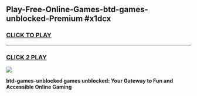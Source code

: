 
## Play-Free-Online-Games-btd-games-unblocked-Premium #x1dcx
<h3>
<a href="https://premium.freeplayer.one?title=btd-games-unblocked&ref=8M">CLICK TO PLAY</a></h3>
<hr>

<h3>
<a href="https://premium.freeplayer.one?title=btd-games-unblocked&ref=8M">CLICK 2 PLAY</a>
  
</h3>

<a href="https://premium.freeplayer.one?title=btd-games-unblocked&ref=8M"><img src="https://clearcache.store/games.png"></a>


**btd-games-unblocked games unblocked: Your Gateway to Fun and Accessible Online Gaming**
